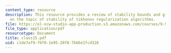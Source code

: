 ```yaml
---
content_type: resource
description: This resource provides a review of stability bounds and gives information
  on the topic of stability of tikhonov regularization algorithms.
file: https://ol-ocw-studio-app-production.s3.amazonaws.com/courses/9-520-statistical-learning-theory-and-applications-spring-2006/c1de7af976f01e9520f87b66e1fcd328_class15.pdf
file_type: application/pdf
resourcetype: Document
title: class15.pdf
uid: c1de7af9-76f0-1e95-20f8-7b66e1fcd328
---
```

